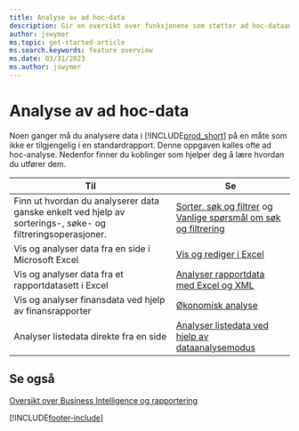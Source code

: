 ```yaml
---
title: Analyse av ad hoc-data
description: Gir en oversikt over funksjonene som støtter ad hoc-dataanalyseoppgaver i Business Central-produktet.
author: jswymer
ms.topic: get-started-article
ms.search.keywords: feature overview
ms.date: 03/31/2023
ms.author: jswymer
---
```

# <a name="ad-hoc-data-analysis"></a>Analyse av ad hoc-data

Noen ganger må du analysere data i [!INCLUDE[prod_short](includes/prod_short.md)] på en måte som ikke er tilgjengelig i en standardrapport. Denne oppgaven kalles ofte ad hoc-analyse. Nedenfor finner du koblinger som hjelper deg å lære hvordan du utfører dem.

| Til | Se |
| --- | --- |
| Finn ut hvordan du analyserer data ganske enkelt ved hjelp av sorterings-, søke- og filtreringsoperasjoner. | [Sorter, søk og filtrer](ui-enter-criteria-filters.md) og [Vanlige spørsmål om søk og filtrering](ui-search-filter-faq.yml) |
| Vis og analyser data fra en side i Microsoft Excel | [Vis og rediger i Excel](across-work-with-excel.md) |
| Vis og analyser data fra et rapportdatasett i Excel | [Analyser rapportdata med Excel og XML](report-analyze-excel.md) |
| Vis og analyser finansdata ved hjelp av finansrapporter | [Økonomisk analyse](bi.md) |
| Analyser listedata direkte fra en side |[Analyser listedata ved hjelp av dataanalysemodus](analysis-mode.md)|

## <a name="see-also"></a>Se også

[Oversikt over Business Intelligence og rapportering](ui-work-report.md)

[!INCLUDE[footer-include](includes/footer-banner.md)]
